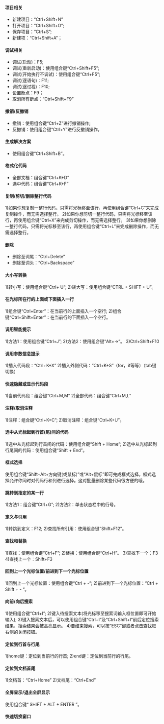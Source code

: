 #### 项目相关

- 新建项目：“Ctrl+Shift+N”
- 打开项目：“Ctrl+Shift+O”;
- 保存项目：“Ctrl+S”;
- 新建项：“Ctrl+Shift+A”；

#### 调试相关

- 调试(启动)：F5;
- 调试(重新启动)：使用组合键“Ctrl+Shift+F5”;
- 调试(开始执行不调试)：使用组合键“Ctrl+F5”;
- 调试(逐语句)：F11;
- 调试(逐过程)：F10;
- 设置断点：F9；
- 取消所有断点：“Ctrl+Shift+F9”

#### 撤销/反撤销

- 撤销：使用组合键“Ctrl+Z”进行撤销操作;
- 反撤销：使用组合键“Ctrl+Y”进行反撤销操作。

#### 生成解决方案

- 使用组合键“Ctrl+Shift+B”。

#### 格式化代码

- 全部文档：组合键“Ctrl+K+D”
- 选中代码：组合键“Ctrl+K+F”

#### 复制/剪切/删除整行代码

1)如果你想复制一整行代码，只需将光标移至该行，再使用组合键“Ctrl+C”来完成复制操作，而无需选择整行。
 2)如果你想剪切一整行代码，只需将光标移至该行，再使用组合键“Ctrl+X”来完成剪切操作，而无需选择整行。
 3)如果你想删除一整行代码，只需将光标移至该行，再使用组合键“Ctrl+L”来完成删除操作，而无需选择整行。

#### 删除

- 删除至词尾：“Ctrl+Delete”
- 删除至词头：“Ctrl+Backspace”

#### 大小写转换

1)转小写：使用组合键“Ctrl+ U”;
 2)转大写：使用组合键“CTRL + SHIFT + U”。

#### 在光标所在行的上面或下面插入一行

1)组合键“Ctrl+Enter”：在当前行的上面插入一个空行;
 2)组合键“Ctrl+Shift+Enter”：在当前行的下面插入一个空行。

#### 调用智能提示

1)方法1：使用组合键“Ctrl+J”;
 2)方法2：使用组合键“Alt+→”。
 3)Ctrl+Shift+F10

#### 调用参数信息提示

1)插入代码段：“Ctrl+K+X”
 2)插入外侧代码：“Ctrl+K+S”（for，if等等）（tab键切换）

#### 快速隐藏或显示代码段

1)当前代码段：组合键“Ctrl+M,M”
 2)全部代码：组合键“Ctrl+M,L”

#### 注释/取消注释

1)注释：组合键“Ctrl+K+C”;
 2)取消注释：组合键“Ctrl+K+U”。

#### 选中从光标起到行首(尾)间的代码

1)选中从光标起到行首间的代码：使用组合键“Shift + Home”;
 2)选中从光标起到行尾间的代码：使用组合键“Shift + End”。

#### 框式选择

使用组合键“Shift+Alt+方向键(或鼠标)”或“Alt+鼠标”即可完成框式选择。框式选择允许你同时对代码行和列进行选择。这对批量删除某些代码很方便的哦。

#### 跳转到指定的某一行

1)方法1：组合键“Ctrl+G”;
 2)方法2：单击状态栏中的行号。

#### 定义与引用

1)转跳到定义：F12;
 2)查找所有引用：使用组合键“Shift+F12”。

#### 查找和替换

1)查找：使用组合键“Ctrl+F”;
 2)替换：使用组合键“Ctrl+H”。
 3)查找下一个：F3
 4)查找上一个：Shift+F3

#### 回到上一个光标位置/前进到下一个光标位置

1)回到上一个光标位置：使用组合键“Ctrl + -”;
 2)前进到下一个光标位置：“Ctrl + Shift + - ”。

#### 向前/向后搜索

1)使用组合键“Ctrl+I”;
 2)键入待搜索文本(将光标移至搜索词输入框位置即可开始输入);
 3)键入搜索文本后，可以使用组合键“Ctrl+I”及“Ctrl+Shift+I”前后定位搜索结果，搜索结果会被高亮显示。
 4)要结束搜索，可以按“ESC”键或者点击查找框右侧的关闭按钮。

#### 定位到行首与行尾

1)home键：定位到当前行的行首;
 2)end键：定位到当前行的行尾。

#### 定位到文档首尾

1)文档首：“Ctrl+Home”
 2)文档尾：“Ctrl+End”

#### 全屏显示/退出全屏显示

使用组合键“ SHIFT + ALT + ENTER ”。

#### 快速切换窗口




